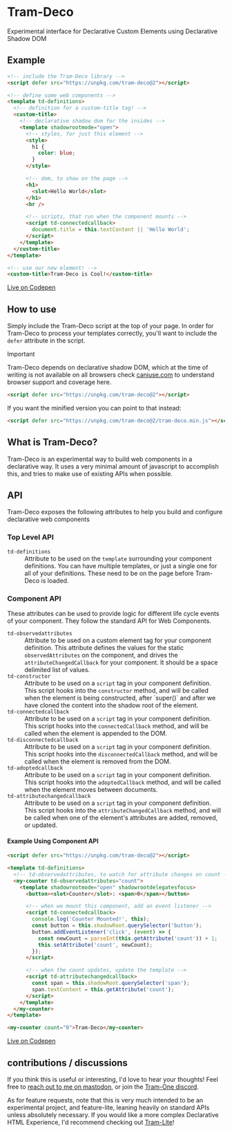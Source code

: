 # Tram-Deco

Experimental interface for Declarative Custom Elements using Declarative Shadow DOM

## Example

```html
<!-- include the Tram-Deco library -->
<script defer src="https://unpkg.com/tram-deco@2"></script>

<!-- define some web components -->
<template td-definitions>
  <!-- definition for a custom-title tag! -->
  <custom-title>
    <!-- declarative shadow dom for the insides -->
    <template shadowrootmode="open">
      <!-- styles, for just this element -->
      <style>
        h1 {
          color: blue;
        }
      </style>

      <!-- dom, to show on the page -->
      <h1>
        <slot>Hello World</slot>
      </h1>
      <hr />

      <!-- scripts, that run when the component mounts -->
      <script td-connectedcallback>
        document.title = this.textContent || 'Hello World';
      </script>
    </template>
  </custom-title>
</template>

<!-- use our new element! -->
<custom-title>Tram-Deco is Cool!</custom-title>
```

[Live on Codepen](https://codepen.io/JRJurman/pen/NWJeOOz)

## How to use

Simply include the Tram-Deco script at the top of your page. In order for Tram-Deco to process your templates correctly,
you'll want to include the `defer` attribute in the script.

> [!important]
>
> Tram-Deco depends on declarative shadow DOM, which at the time of writing is not available on all browsers check
> [caniuse.com](https://caniuse.com/declarative-shadow-dom) to understand browser support and coverage here.

```html
<script defer src="https://unpkg.com/tram-deco@2"></script>
```

If you want the minified version you can point to that instead:

```html
<script defer src="https://unpkg.com/tram-deco@2/tram-deco.min.js"></script>
```

## What is Tram-Deco?

Tram-Deco is an experimental way to build web components in a declarative way. It uses a very minimal amount of
javascript to accomplish this, and tries to make use of existing APIs when possible.

## API

Tram-Deco exposes the following attributes to help you build and configure declarative web components

### Top Level API

<dl>
<dt><code>td-definitions</code></dt>
<dd>
  Attribute to be used on the <code>template</code> surrounding your component definitions. You can have multiple templates,
  or just a single one for all of your definitions. These need to be on the page before Tram-Deco is loaded.
</dd>
</dl>

### Component API

These attributes can be used to provide logic for different life cycle events of your component. They follow the
standard API for Web Components.

<dl>
<dt><code>td-observedattributes</code></dt>
<dd>
  Attribute to be used on a custom element tag for your component definition.
  This attribute defines the values for the static <code>observedAttributes</code> on the component, and drives
  the <code>attributeChangedCallback</code> for your component. It should be a space delimited list of values.
</dd>
<dt><code>td-constructor</code></dt>
<dd>
  Attribute to be used on a <code>script</code> tag in your component definition.
  This script hooks into the <code>constructor</code> method, and will be called when the element is being
  constructed, after `super()` and after we have cloned the content into the shadow root of the element.
</dd>
<dt><code>td-connectedcallback</code></dt>
<dd>
  Attribute to be used on a <code>script</code> tag in your component definition.
  This script hooks into the <code>connectedCallback</code> method, and will be called when the element is
  appended to the DOM.
</dd>
<dt><code>td-disconnectedcallback</code></dt>
<dd>
  Attribute to be used on a <code>script</code> tag in your component definition.
  This script hooks into the <code>disconnectedCallback</code> method, and will be called when the element is
  removed from the DOM.
</dd>
<dt><code>td-adoptedcallback</code></dt>
<dd>
  Attribute to be used on a <code>script</code> tag in your component definition.
  This script hooks into the <code>adoptedCallback</code> method, and will be called when the element moves
  between documents.
</dd>
<dt><code>td-attributechangedcallback</code></dt>
<dd>
  Attribute to be used on a <code>script</code> tag in your component definition.
  This script hooks into the <code>attributeChangedCallback</code> method, and will be called when one of the
  element's attributes are added, removed, or updated.
</dd>
</dl>

#### Example Using Component API

```html
<script defer src="https://unpkg.com/tram-deco@2"></script>

<template td-definitions>
  <!-- td-observedattributes, to watch for attribute changes on count -->
  <my-counter td-observedattributes="count">
    <template shadowrootmode="open" shadowrootdelegatesfocus>
      <button><slot>Counter</slot>: <span>0</span></button>

      <!-- when we mount this component, add an event listener -->
      <script td-connectedcallback>
        console.log('Counter Mounted!', this);
        const button = this.shadowRoot.querySelector('button');
        button.addEventListener('click', (event) => {
          const newCount = parseInt(this.getAttribute('count')) + 1;
          this.setAttribute('count', newCount);
        });
      </script>

      <!-- when the count updates, update the template -->
      <script td-attributechangedcallback>
        const span = this.shadowRoot.querySelector('span');
        span.textContent = this.getAttribute('count');
      </script>
    </template>
  </my-counter>
</template>

<my-counter count="0">Tram-Deco</my-counter>
```

[Live on Codepen](https://codepen.io/JRJurman/pen/VwRqEBm)

## contributions / discussions

If you think this is useful or interesting, I'd love to hear your thoughts! Feel free to
[reach out to me on mastodon](https://fosstodon.org/@jrjurman), or join the
[Tram-One discord](https://discord.gg/dpBXAQC).

As for feature requests, note that this is very much intended to be an experimental project, and feature-lite, leaning
heavily on standard APIs unless absolutely necessary. If you would like a more complex Declarative HTML Experience, I'd
recommend checking out [Tram-Lite](https://tram-one.io/tram-lite/)!
